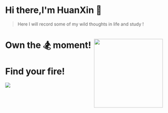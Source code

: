 # Hi there,I'm HuanXin 👏

> Here I will record some of my wild thoughts in life and study !
<div style="width:100%; height:700px;">
    <img src="https://cdn.nlark.com/yuque/0/2024/jpeg/29466846/1733147296211-a27f0693-89e9-4fd4-91d7-128a1145239c.jpeg" style="height:220px; margin-left: 0px; float: right" />
    <div id="introduction" style="margin-right: 0px;">
        <h1><span><span>Own the 🏂 moment!</span></span></h1>
        <h1><span><span>Find your fire!</span></span></h1>
    </div>
    <img src="https://cdn.nlark.com/yuque/0/2024/jpeg/29466846/1733147296170-276bb873-9583-465a-8e52-b2d0061a50ba.jpeg">
</div>
